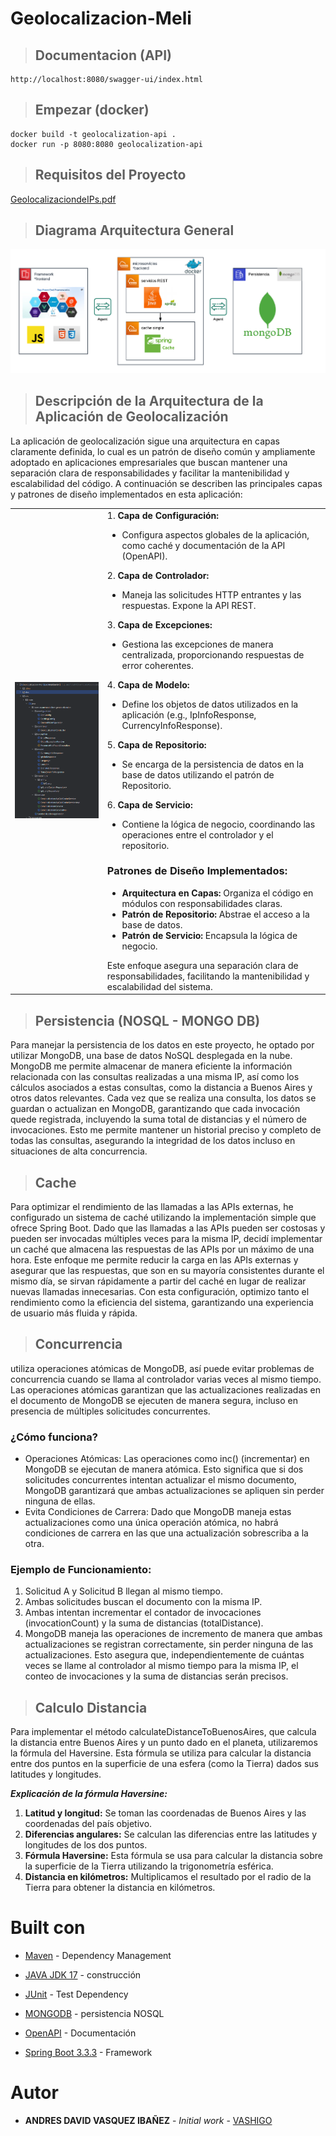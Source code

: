 # Geolocalizacion-Meli

>   ## Documentacion (API)
```
http://localhost:8080/swagger-ui/index.html
```

>   ## Empezar (docker)

```
docker build -t geolocalization-api .
docker run -p 8080:8080 geolocalization-api
```

>   ## Requisitos del Proyecto
[GeolocalizaciondeIPs.pdf](doc/GeolocalizaciondeIPs.pdf)

>   ## Diagrama Arquitectura General
![Diagrama_Arquitectura_General.png](doc%2FDiagrama_Arquitectura_General.png)

>   ## Descripción de la Arquitectura de la Aplicación de Geolocalización

La aplicación de geolocalización sigue una arquitectura en capas claramente definida, lo cual es un patrón de diseño común y ampliamente adoptado en aplicaciones empresariales que buscan mantener una separación clara de responsabilidades y facilitar la mantenibilidad y escalabilidad del código. A continuación se describen las principales capas y patrones de diseño implementados en esta aplicación:

<table>
  <tr>
    <td><img src="doc/estructura.png" alt="estructura.png" /></td>
    <td>
      1.  <strong>Capa de Configuración:</strong>
      <ul>
        <li>Configura aspectos globales de la aplicación, como caché y documentación de la API (OpenAPI).</li>
      </ul>
      2. <strong>Capa de Controlador:</strong>
      <ul>
        <li>Maneja las solicitudes HTTP entrantes y las respuestas. Expone la API REST.</li>
      </ul>
      3. <strong>Capa de Excepciones:</strong>
      <ul>
        <li>Gestiona las excepciones de manera centralizada, proporcionando respuestas de error coherentes.</li>
      </ul>
      4. <strong>Capa de Modelo:</strong>
      <ul>
        <li>Define los objetos de datos utilizados en la aplicación (e.g., IpInfoResponse, CurrencyInfoResponse).</li>
      </ul>
      5. <strong>Capa de Repositorio:</strong>
      <ul>
        <li>Se encarga de la persistencia de datos en la base de datos utilizando el patrón de Repositorio.</li>
      </ul>
      6. <strong>Capa de Servicio:</strong>
      <ul>
        <li>Contiene la lógica de negocio, coordinando las operaciones entre el controlador y el repositorio.</li>
      </ul>
      <h3>Patrones de Diseño Implementados:</h3>
      <ul>
        <li><strong>Arquitectura en Capas:</strong> Organiza el código en módulos con responsabilidades claras.</li>
        <li><strong>Patrón de Repositorio:</strong> Abstrae el acceso a la base de datos.</li>
        <li><strong>Patrón de Servicio:</strong> Encapsula la lógica de negocio.</li>
      </ul>
      Este enfoque asegura una separación clara de responsabilidades, facilitando la mantenibilidad y escalabilidad del sistema.
    </td>
  </tr>

</table>

>   ## Persistencia (NOSQL - MONGO DB)
Para manejar la persistencia de los datos en este proyecto, he optado por utilizar MongoDB, una base de datos NoSQL desplegada en la nube. MongoDB me permite almacenar de manera eficiente la información relacionada con las consultas realizadas a una misma IP, así como los cálculos asociados a estas consultas, como la distancia a Buenos Aires y otros datos relevantes. Cada vez que se realiza una consulta, los datos se guardan o actualizan en MongoDB, garantizando que cada invocación quede registrada, incluyendo la suma total de distancias y el número de invocaciones. Esto me permite mantener un historial preciso y completo de todas las consultas, asegurando la integridad de los datos incluso en situaciones de alta concurrencia.

>   ## Cache
Para optimizar el rendimiento de las llamadas a las APIs externas, he configurado un sistema de caché utilizando la implementación simple que ofrece Spring Boot. Dado que las llamadas a las APIs pueden ser costosas y pueden ser invocadas múltiples veces para la misma IP, decidí implementar un caché que almacena las respuestas de las APIs por un máximo de una hora. Este enfoque me permite reducir la carga en las APIs externas y asegurar que las respuestas, que son en su mayoría consistentes durante el mismo día, se sirvan rápidamente a partir del caché en lugar de realizar nuevas llamadas innecesarias. Con esta configuración, optimizo tanto el rendimiento como la eficiencia del sistema, garantizando una experiencia de usuario más fluida y rápida.

>   ## Concurrencia
    
utiliza operaciones atómicas de MongoDB, así puede evitar problemas de concurrencia cuando se llama al controlador varias veces al mismo tiempo. Las operaciones atómicas garantizan que las actualizaciones realizadas en el documento de MongoDB se ejecuten de manera segura, incluso en presencia de múltiples solicitudes concurrentes.

### ¿Cómo funciona?
-    Operaciones Atómicas: Las operaciones como inc() (incrementar) en MongoDB se ejecutan de manera atómica. Esto significa que si dos solicitudes concurrentes intentan actualizar el mismo documento, MongoDB garantizará que ambas actualizaciones se apliquen sin perder ninguna de ellas.
-    Evita Condiciones de Carrera: Dado que MongoDB maneja estas actualizaciones como una única operación atómica, no habrá condiciones de carrera en las que una actualización sobrescriba a la otra.
    
### Ejemplo de Funcionamiento:
1.	Solicitud A y Solicitud B llegan al mismo tiempo.
2.	Ambas solicitudes buscan el documento con la misma IP.
3.	Ambas intentan incrementar el contador de invocaciones (invocationCount) y la suma de distancias (totalDistance).
4.	MongoDB maneja las operaciones de incremento de manera que ambas actualizaciones se registran correctamente, sin perder ninguna de las actualizaciones.
Esto asegura que, independientemente de cuántas veces se llame al controlador al mismo tiempo para la misma IP, el conteo de invocaciones y la suma de distancias serán precisos.

>   ## Calculo Distancia

Para implementar el método calculateDistanceToBuenosAires, que calcula la distancia entre Buenos Aires y un punto dado en el planeta, utilizaremos la fórmula del Haversine. Esta fórmula se utiliza para calcular la distancia entre dos puntos en la superficie de una esfera (como la Tierra) dados sus latitudes y longitudes.

***Explicación de la fórmula Haversine:***

1. **Latitud y longitud:** Se toman las coordenadas de Buenos Aires y las coordenadas del país objetivo.
2. **Diferencias angulares:** Se calculan las diferencias entre las latitudes y longitudes de los dos puntos.
3. **Fórmula Haversine:** Esta fórmula se usa para calcular la distancia sobre la superficie de la Tierra utilizando la trigonometría esférica.
4. **Distancia en kilómetros:** Multiplicamos el resultado por el radio de la Tierra para obtener la distancia en kilómetros.

# Built con

* [Maven](https://maven.apache.org/) - Dependency Management
* [JAVA JDK 17](http://www.oracle.com/technetwork/java/javase/overview/index.html) - construcción
* [JUnit](https://mvnrepository.com/artifact/junit/junit) - Test Dependency
* [MONGODB](https://www.mongodb.com/) - persistencia NOSQL
* [OpenAPI](https://www.openapis.org/) - Documentación

* [Spring Boot 3.3.3](https://spring.io/projects/spring-boot) - Framework



# Autor

* **ANDRES DAVID VASQUEZ IBAÑEZ** - *Initial work* - [VASHIGO](https://github.com/vashigo)